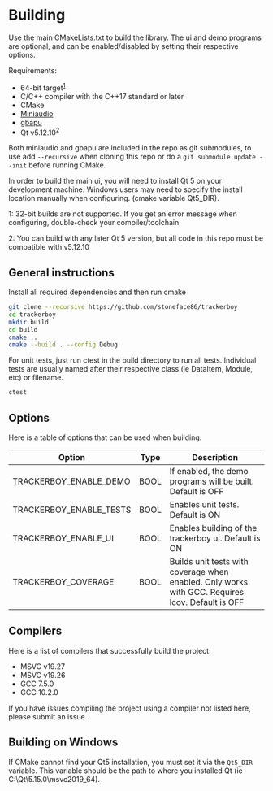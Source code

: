 # Building

Use the main CMakeLists.txt to build the library. The ui and demo programs are
optional, and can be enabled/disabled by setting their respective options.

Requirements:
 * 64-bit target<sup>[1](#64bit-footnote)</sup>
 * C/C++ compiler with the C++17 standard or later
 * CMake
 * [Miniaudio](https://github.com/mackron/miniaudio)
 * [gbapu](https://github.com/stoneface86/gbapu)
 * Qt v5.12.10<sup>[2](#qtversion-footnote)</sup>

Both miniaudio and gbapu are included in the repo as git submodules, to use
add `--recursive` when cloning this repo or do a `git submodule update --init`
before running CMake.

In order to build the main ui, you will need to install Qt 5 on your development
machine. Windows users may need to specify the install location manually when
configuring. (cmake variable Qt5_DIR).

<a name="64bit-footnote">1</a>: 32-bit builds are not supported. If you get an
error message when configuring, double-check your compiler/toolchain.

<a name="qtversion-footnote">2</a>: You can build with any later Qt 5 version, but all code in this repo must
be compatible with v5.12.10

## General instructions

Install all required dependencies and then run cmake

```sh
git clone --recursive https://github.com/stoneface86/trackerboy
cd trackerboy
mkdir build
cd build
cmake ..
cmake --build . --config Debug
```

For unit tests, just run ctest in the build directory to run all tests.
Individual tests are usually named after their respective class (ie DataItem,
Module, etc) or filename.
```sh
ctest
```

## Options

Here is a table of options that can be used when building.

| Option                  | Type | Description                                                                       |
|-------------------------|------|-----------------------------------------------------------------------------------|
| TRACKERBOY_ENABLE_DEMO  | BOOL | If enabled, the demo programs will be built. Default is OFF                       |
| TRACKERBOY_ENABLE_TESTS | BOOL | Enables unit tests. Default is ON                                                 |
| TRACKERBOY_ENABLE_UI    | BOOL | Enables building of the trackerboy ui. Default is ON                              |
| TRACKERBOY_COVERAGE     | BOOL | Builds unit tests with coverage when enabled. Only works with GCC. Requires lcov. Default is OFF |

## Compilers

Here is a list of compilers that successfully build the project:
 * MSVC v19.27
 * MSVC v19.26
 * GCC 7.5.0
 * GCC 10.2.0

If you have issues compiling the project using a compiler not listed here,
please submit an issue.

## Building on Windows

If CMake cannot find your Qt5 installation, you must set it via the `Qt5_DIR`
variable. This variable should be the path to where you installed Qt
(ie C:\Qt\5.15.0\msvc2019_64).
